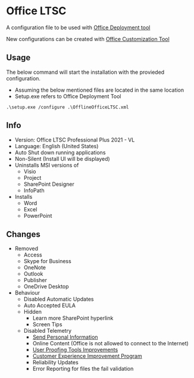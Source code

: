 # Office LTSC
A configuration file to be used with [Office Deployment tool](https://officecdn.microsoft.com/pr/wsus/setup.exe)

New configurations can be created with [Office Customization Tool](https://config.office.com/deploymentsettings)

## Usage

The below command will start the installation with the provieded configuration.
* Assuming the below mentioned files are located in the same location
* Setup.exe refers to Office Deployment Tool
```pwsh
.\setup.exe /configure .\OfflineOfficeLTSC.xml
```

 

## Info
- Version: Office LTSC Professional Plus 2021 - VL
- Language: English (United States)
- Auto Shut down running applications
- Non-Silent (Install UI will be displayed)
- Uninstalls MSI versions of
	- Visio
	- Project
	- SharePoint Designer
	- InfoPath
- Installs
  - Word
  - Excel
  - PowerPoint
  
## Changes
- Removed
	- Access
	- Skype for Business
	- OneNote
	- Outlook
	- Publisher
	- OneDrive Desktop
 - Behaviour
   - Disabled Automatic Updates
   - Auto Accepted EULA
   - Hidden
     - Learn more SharePoint hyperlink
     - Screen Tips
   - Disabled Telemetry
     - [Send Personal Information](https://admx.help/?Category=Office2016&Policy=office16.Office.Microsoft.Policies.Windows::L_Sendcustomerdata)
     - Online Content (Office is not allowed to connect to the Internet)
     - [User Proofing Tools Improvements](https://admx.help/?Category=Office2016&Policy=office16.Office.Microsoft.Policies.Windows::L_ImproveProofingTools)
     - [Customer Experience Improvement Program](https://admx.help/?Category=Office2016&Policy=office16.Office.Microsoft.Policies.Windows::L_EnableCustomerExperienceImprovementProgram)
     - Reliability Updates
     - Error Reporting for files the fail validation
